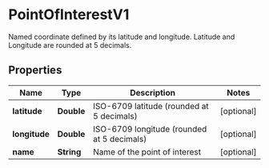 

# PointOfInterestV1

Named coordinate defined by its latitude and longitude.  Latitude and Longitude are rounded at 5 decimals.

## Properties

| Name | Type | Description | Notes |
|------------ | ------------- | ------------- | -------------|
|**latitude** | **Double** | ISO-6709 latitude (rounded at 5 decimals) |  [optional] |
|**longitude** | **Double** | ISO-6709 longitude (rounded at 5 decimals) |  [optional] |
|**name** | **String** | Name of the point of interest |  [optional] |



